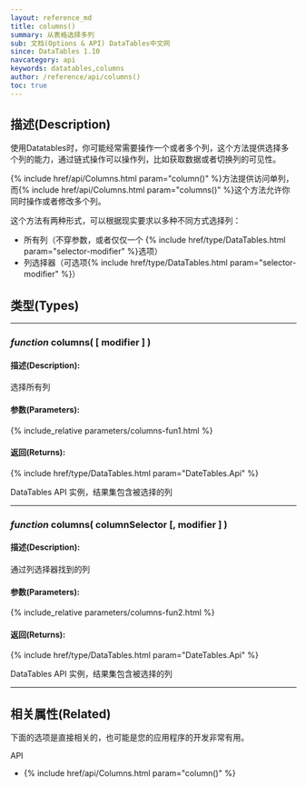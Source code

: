 ```yaml
---
layout: reference_md
title: columns()
summary: 从表格选择多列
sub: 文档(Options & API) DataTables中文网
since: DataTables 1.10
navcategory: api
keywords: datatables,columns
author: /reference/api/columns()
toc: true
---
```


## 描述(Description)
使用Datatables时，你可能经常需要操作一个或者多个列，这个方法提供选择多个列的能力，通过链式操作可以操作列，比如获取数据或者切换列的可见性。

{% include href/api/Columns.html param="column()" %}方法提供访问单列，而{% include href/api/Columns.html param="columns()" %}这个方法允许你同时操作或者修改多个列。

这个方法有两种形式，可以根据现实要求以多种不同方式选择列：

- 所有列（不穿参数，或者仅仅一个 {% include href/type/DataTables.html param="selector-modifier" %}选项）
- 列选择器（可选项{% include href/type/DataTables.html param="selector-modifier" %}）


## 类型(Types)

---

### _function_ **columns( [ modifier ] )**

#### 描述(Description):

选择所有列

#### 参数(Parameters):

{% include_relative parameters/columns-fun1.html %}


#### 返回(Returns):
{% include href/type/DataTables.html param="DateTables.Api" %}

DataTables API 实例，结果集包含被选择的列

---
    
### _function_ **columns( columnSelector [, modifier ] )**   

#### 描述(Description):

通过列选择器找到的列
     
#### 参数(Parameters):

{% include_relative parameters/columns-fun2.html %}

#### 返回(Returns):

{% include href/type/DataTables.html param="DateTables.Api" %}

DataTables API 实例，结果集包含被选择的列

--- 
    

## 相关属性(Related)
下面的选项是直接相关的，也可能是您的应用程序的开发非常有用。

API

- {% include href/api/Columns.html param="column()" %}



